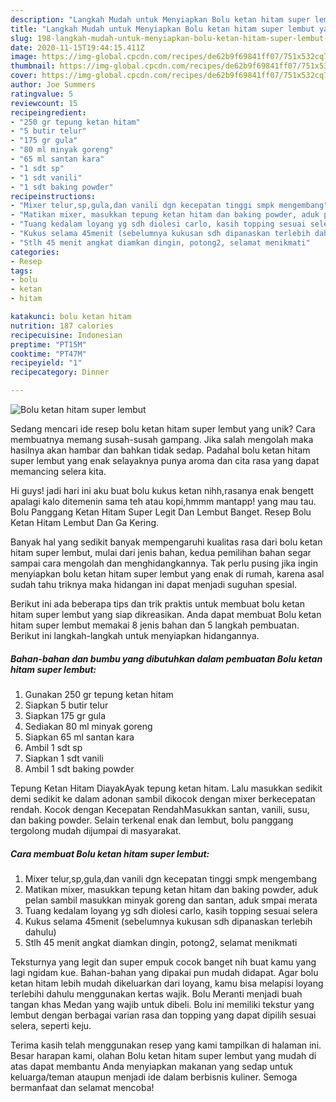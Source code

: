 ```yaml
---
description: "Langkah Mudah untuk Menyiapkan Bolu ketan hitam super lembut yang Enak"
title: "Langkah Mudah untuk Menyiapkan Bolu ketan hitam super lembut yang Enak"
slug: 198-langkah-mudah-untuk-menyiapkan-bolu-ketan-hitam-super-lembut-yang-enak
date: 2020-11-15T19:44:15.411Z
image: https://img-global.cpcdn.com/recipes/de62b9f69841ff07/751x532cq70/bolu-ketan-hitam-super-lembut-foto-resep-utama.jpg
thumbnail: https://img-global.cpcdn.com/recipes/de62b9f69841ff07/751x532cq70/bolu-ketan-hitam-super-lembut-foto-resep-utama.jpg
cover: https://img-global.cpcdn.com/recipes/de62b9f69841ff07/751x532cq70/bolu-ketan-hitam-super-lembut-foto-resep-utama.jpg
author: Joe Summers
ratingvalue: 5
reviewcount: 15
recipeingredient:
- "250 gr tepung ketan hitam"
- "5 butir telur"
- "175 gr gula"
- "80 ml minyak goreng"
- "65 ml santan kara"
- "1 sdt sp"
- "1 sdt vanili"
- "1 sdt baking powder"
recipeinstructions:
- "Mixer telur,sp,gula,dan vanili dgn kecepatan tinggi smpk mengembang"
- "Matikan mixer, masukkan tepung ketan hitam dan baking powder, aduk pelan sambil masukkan minyak goreng dan santan, aduk smpai merata"
- "Tuang kedalam loyang yg sdh diolesi carlo, kasih topping sesuai selera"
- "Kukus selama 45menit (sebelumnya kukusan sdh dipanaskan terlebih dahulu)"
- "Stlh 45 menit angkat diamkan dingin, potong2, selamat menikmati"
categories:
- Resep
tags:
- bolu
- ketan
- hitam

katakunci: bolu ketan hitam 
nutrition: 187 calories
recipecuisine: Indonesian
preptime: "PT15M"
cooktime: "PT47M"
recipeyield: "1"
recipecategory: Dinner

---
```



![Bolu ketan hitam super lembut](https://img-global.cpcdn.com/recipes/de62b9f69841ff07/751x532cq70/bolu-ketan-hitam-super-lembut-foto-resep-utama.jpg)

Sedang mencari ide resep bolu ketan hitam super lembut yang unik? Cara membuatnya memang susah-susah gampang. Jika salah mengolah maka hasilnya akan hambar dan bahkan tidak sedap. Padahal bolu ketan hitam super lembut yang enak selayaknya punya aroma dan cita rasa yang dapat memancing selera kita.

Hi guys! jadi hari ini aku buat bolu kukus ketan nihh,rasanya enak bengett apalagi kalo ditemenin sama teh atau kopi,hmmm mantapp! yang mau tau. Bolu Panggang Ketan Hitam Super Legit Dan Lembut Banget. Resep Bolu Ketan Hitam Lembut Dan Ga Kering.

Banyak hal yang sedikit banyak mempengaruhi kualitas rasa dari bolu ketan hitam super lembut, mulai dari jenis bahan, kedua pemilihan bahan segar sampai cara mengolah dan menghidangkannya. Tak perlu pusing jika ingin menyiapkan bolu ketan hitam super lembut yang enak di rumah, karena asal sudah tahu triknya maka hidangan ini dapat menjadi suguhan spesial.


Berikut ini ada beberapa tips dan trik praktis untuk membuat bolu ketan hitam super lembut yang siap dikreasikan. Anda dapat membuat Bolu ketan hitam super lembut memakai 8 jenis bahan dan 5 langkah pembuatan. Berikut ini langkah-langkah untuk menyiapkan hidangannya.

<!--inarticleads1-->

##### Bahan-bahan dan bumbu yang dibutuhkan dalam pembuatan Bolu ketan hitam super lembut:

1. Gunakan 250 gr tepung ketan hitam
1. Siapkan 5 butir telur
1. Siapkan 175 gr gula
1. Sediakan 80 ml minyak goreng
1. Siapkan 65 ml santan kara
1. Ambil 1 sdt sp
1. Siapkan 1 sdt vanili
1. Ambil 1 sdt baking powder


Tepung Ketan Hitam DiayakAyak tepung ketan hitam. Lalu masukkan sedikit demi sedikit ke dalam adonan sambil dikocok dengan mixer berkecepatan rendah. Kocok dengan Kecepatan RendahMasukkan santan, vanili, susu, dan baking powder. Selain terkenal enak dan lembut, bolu panggang tergolong mudah dijumpai di masyarakat. 

<!--inarticleads2-->

##### Cara membuat Bolu ketan hitam super lembut:

1. Mixer telur,sp,gula,dan vanili dgn kecepatan tinggi smpk mengembang
1. Matikan mixer, masukkan tepung ketan hitam dan baking powder, aduk pelan sambil masukkan minyak goreng dan santan, aduk smpai merata
1. Tuang kedalam loyang yg sdh diolesi carlo, kasih topping sesuai selera
1. Kukus selama 45menit (sebelumnya kukusan sdh dipanaskan terlebih dahulu)
1. Stlh 45 menit angkat diamkan dingin, potong2, selamat menikmati


Teksturnya yang legit dan super empuk cocok banget nih buat kamu yang lagi ngidam kue. Bahan-bahan yang dipakai pun mudah didapat. Agar bolu ketan hitam lebih mudah dikeluarkan dari loyang, kamu bisa melapisi loyang terlebihi dahulu menggunakan kertas wajik. Bolu Meranti menjadi buah tangan khas Medan yang wajib untuk dibeli. Bolu ini memiliki tekstur yang lembut dengan berbagai varian rasa dan topping yang dapat dipilih sesuai selera, seperti keju. 

Terima kasih telah menggunakan resep yang kami tampilkan di halaman ini. Besar harapan kami, olahan Bolu ketan hitam super lembut yang mudah di atas dapat membantu Anda menyiapkan makanan yang sedap untuk keluarga/teman ataupun menjadi ide dalam berbisnis kuliner. Semoga bermanfaat dan selamat mencoba!
